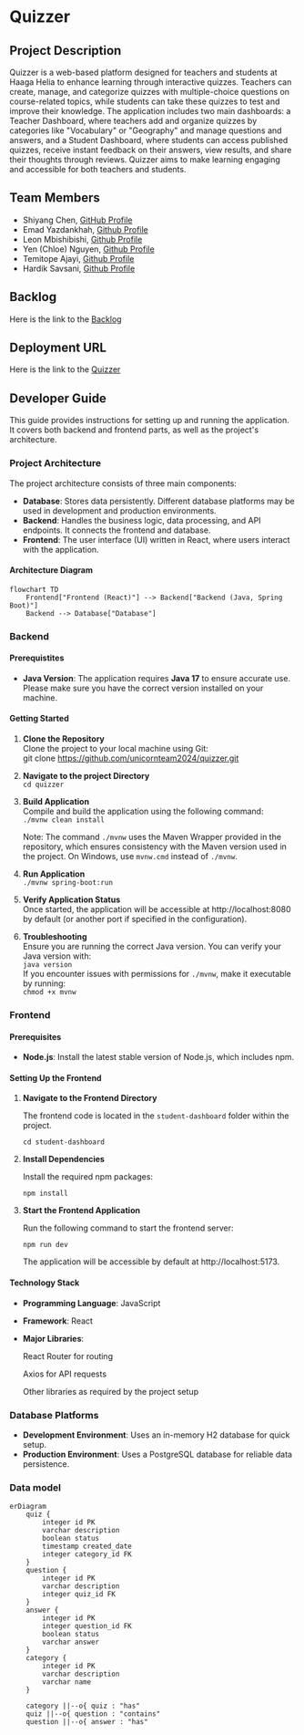 # Quizzer

## Project Description

Quizzer is a web-based platform designed for teachers and students at Haaga Helia to enhance learning through interactive quizzes. Teachers can create, manage, and categorize quizzes with multiple-choice questions on course-related topics, while students can take these quizzes to test and improve their knowledge. The application includes two main dashboards: a Teacher Dashboard, where teachers add and organize quizzes by categories like "Vocabulary" or "Geography" and manage questions and answers, and a Student Dashboard, where students can access published quizzes, receive instant feedback on their answers, view results, and share their thoughts through reviews. Quizzer aims to make learning engaging and accessible for both teachers and students.

## Team Members

- Shiyang Chen, [GitHub Profile](https://github.com/ChenFangFangFang)
- Emad Yazdankhah, [Github Profile](https://github.com/emaDBytes)
- Leon Mbishibishi, [Github Profile](https://github.com/mbishibishi11)
- Yen (Chloe) Nguyen, [Github Profile](https://github.com/chloee122)
- Temitope Ajayi, [Github Profile](https://github.com/Topebhh500)
- Hardik Savsani, [Github Profile](https://github.com/hardiksavsani)

## Backlog

Here is the link to the [Backlog](https://github.com/orgs/unicornteam2024/projects/1/views/1)

## Deployment URL

Here is the link to the [Quizzer](https://quizzer-c8si.onrender.com/)

## Developer Guide

This guide provides instructions for setting up and running the application. It covers both backend and frontend parts, as well as the project's architecture.

### Project Architecture
The project architecture consists of three main components:

- **Database**: Stores data persistently. Different database platforms may be used in development and production environments.
- **Backend**: Handles the business logic, data processing, and API endpoints. It connects the frontend and database.
- **Frontend**: The user interface (UI) written in React, where users interact with the application.

#### Architecture Diagram
```mermaid
flowchart TD
    Frontend["Frontend (React)"] --> Backend["Backend (Java, Spring Boot)"]
    Backend --> Database["Database"]
```

### Backend

#### Prerequistites
- **Java Version**: The application requires **Java 17** to ensure accurate use. Please make sure you have the correct version installed on your machine.  
  
#### Getting Started

1. **Clone the Repository**  
  Clone the project to your local machine using Git:  
  git clone https://github.com/unicornteam2024/quizzer.git  

2. **Navigate to the project Directory**  
   `cd quizzer` 
   
4. **Build Application**  
   Compile and build the application using the following command:  
   `./mvnw clean install`  
   
   Note: The command `./mvnw` uses the Maven Wrapper provided in the repository, which ensures consistency with the         Maven version used in the project. On Windows, use `mvnw.cmd` instead of `./mvnw`.  
   
5. **Run Application**  
   `./mvnw spring-boot:run`  
   
6. **Verify Application Status**  
   Once started, the application will be accessible at http://localhost:8080 by default (or another port if specified     in the configuration).  
7. **Troubleshooting**  
   Ensure you are running the correct Java version. You can verify your Java version with:  
   `java version`  
   If you encounter issues with permissions for `./mvnw`, make it executable by running:  
    `chmod +x mvnw`

### Frontend
#### Prerequisites
- **Node.js**: Install the latest stable version of Node.js, which includes npm.

#### Setting Up the Frontend
1. **Navigate to the Frontend Directory**
   
   The frontend code is located in the `student-dashboard` folder within the project.
   
   `cd student-dashboard`
2. **Install Dependencies**
   
   Install the required npm packages:

   `npm install`
3. **Start the Frontend Application**

    Run the following command to start the frontend server:

    `npm run dev`

    The application will be accessible by default at http://localhost:5173.

#### Technology Stack
- **Programming Language**: JavaScript

- **Framework**: React

- **Major Libraries**:
  
    React Router for routing

    Axios for API requests

    Other libraries as required by the project setup

### Database Platforms
- **Development Environment**: Uses an in-memory H2 database for quick setup.
- **Production Environment**: Uses a PostgreSQL database for reliable data persistence.
### Data model
```mermaid
erDiagram
    quiz {
        integer id PK
        varchar description
        boolean status
        timestamp created_date
        integer category_id FK
    }
    question {
        integer id PK
        varchar description
        integer quiz_id FK
    }
    answer {
        integer id PK
        integer question_id FK
        boolean status
        varchar answer
    }
    category {
        integer id PK
        varchar description
        varchar name
    }

    category ||--o{ quiz : "has"
    quiz ||--o{ question : "contains"
    question ||--o{ answer : "has"

```
